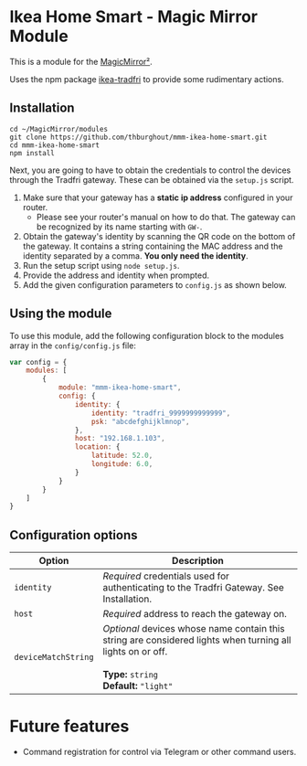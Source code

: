 # Ikea Home Smart - Magic Mirror Module

This is a module for the [MagicMirror²](https://github.com/MichMich/MagicMirror/).

Uses the npm package [ikea-tradfri](https://www.npmjs.com/package/ikea-tradfri) 
to provide some rudimentary actions.

## Installation

```Shell
cd ~/MagicMirror/modules
git clone https://github.com/thburghout/mmm-ikea-home-smart.git
cd mmm-ikea-home-smart
npm install
```

Next, you are going to have to obtain the credentials to control the devices 
through the Tradfri gateway. 
These can be obtained via the `setup.js` script.

1. Make sure that your gateway has a **static ip address** configured in your router.
   * Please see your router's manual on how to do that.
     The gateway can be recognized by its name starting with `GW-`.
2. Obtain the gateway's identity by scanning the QR code on the bottom of the gateway. 
   It contains a string containing the MAC address and the identity separated by a comma. 
   **You only need the identity**.
3. Run the setup script using `node setup.js`.
4. Provide the address and identity when prompted.
5. Add the given configuration parameters to `config.js` as shown below.


## Using the module

To use this module, add the following configuration block to the modules array in the `config/config.js` file:
```js
var config = {
    modules: [
        {
            module: "mmm-ikea-home-smart",
            config: {
                identity: {
                    identity: "tradfri_9999999999999",
                    psk: "abcdefghijklmnop",
                },
                host: "192.168.1.103",
                location: {
                    latitude: 52.0,
                    longitude: 6.0,
                }
            }
        }
    ]
}
```

## Configuration options

| Option     | Description
|------------|-----------
| `identity` | *Required* credentials used for authenticating to the Tradfri Gateway. See Installation.
| `host`     | *Required* address to reach the gateway on.
| `deviceMatchString` | *Optional* devices whose name contain this string are considered lights when turning all lights on or off. <br><br> **Type:** `string`<br>**Default:** `"light"` 

# Future features

* Command registration for control via Telegram or other command users. 
